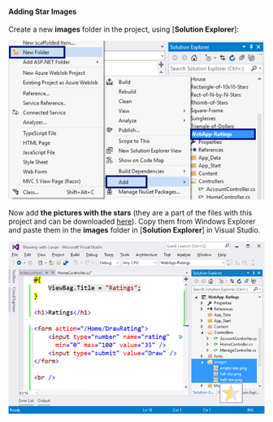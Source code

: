 #### Adding Star Images

Create a new **images** folder in the project, using [**Solution Explorer**]:
  
![](/assets/chapter-6-images/11.Ratings-07.png)

Now add **the pictures with the stars** (they are a part of the files with this project and can be downloaded [here](https://github.com/SoftUni/Programming-Basics-Book-CSharp-BG/tree/master/assets/chapter-6-assets)). Copy them from Windows Explorer and paste them in the **images** folder in [**Solution Explorer**] in Visual Studio.

![](/assets/chapter-6-images/11.Ratings-08.png)
